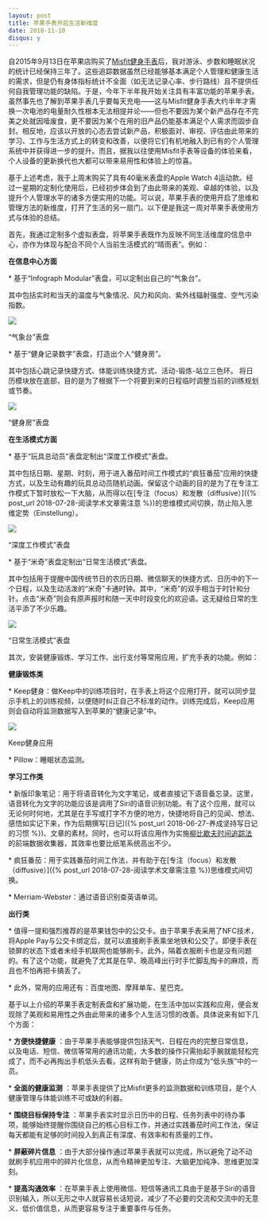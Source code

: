 ```yaml
---
layout: post
title: 苹果手表开启生活新维度
date: 2018-11-10
disqus: y
---
```


自2015年9月13日在苹果店购买了[Misfit健身手表](https://misfit.com/speedo-shine)后，我对游泳、步数和睡眠状况的统计已经保持三年了。这些追踪数据虽然已经能够基本满足个人管理和健康生活的需求，但是仍有身体指标统计不全面（如无法记录心率、步行路线）且不提供任何自我管理功能的缺陷。于是，今年下半年我开始关注具有丰富功能的苹果手表。虽然事先也了解到苹果手表几乎要每天充电——这与Misfit健身手表大约半年才需换一次电池的电量耐久性根本无法相提并论——但也不要因为某个新产品存在不完美之处就因噎废食，更不要因为某个在用的旧产品仍能基本满足个人需求而固步自封。相反地，应该以开放的心态去尝试新产品，积极面对、审视、评估由此带来的学习、工作与生活方式上的转变和改善，以便将它们有机地融入到已有的个人管理系统中并获得进一步的提升。而且，据我以往使用Misfit手表等设备的体验来看，个人设备的更新换代也大都可以带来易用性和体验上的惊喜。

基于上述考虑，我于上周末购买了具有40毫米表盘的Apple Watch 4运动款。经过一星期的定制化使用后，已经初步体会到了由此带来的美观、卓越的体验，以及提升个人管理水平的诸多方便实用的功能。可以说，苹果手表的使用开启了思维和管理方法的新维度，打开了生活的另一扇门。以下便是我这一周对苹果手表使用方式与体验的总结。

首先，我通过定制多个虚拟表盘，将苹果手表既作为反映不同生活维度的信息中心，亦作为体现与配合不同个人当前生活模式的“晴雨表”。例如：

**在信息中心方面** 

\* 基于“Infograph Modular”表盘，可以定制出自己的“气象台”。

其中包括实时和当天的温度与气象情况、风力和风向、紫外线辐射强度、空气污染指数。

![](/figures/x55588047.jpg)

“气象台”表盘

\* 基于“健身记录数字”表盘，打造出个人“健身房”。

其中包括心跳记录快捷方式、体能训练快捷方式、活动-锻炼-站立三色环。 将日历模块放在底部，目的是为了根据下一个将要到来的日程临时调整当前的训练规划或节奏。

![](/figures/x55588054.jpg)

“健身房”表盘

**在生活模式方面** 

\* 基于“玩具总动员”表盘定制出“深度工作模式”表盘。

其中包括日期、星期、时刻，用于进入番茄时间工作模式的“疯狂番茄”应用的快捷方式，以及生动有趣的玩具总动员随机动画。保留这个动画的目的是为了在专注工作模式下暂时放松一下大脑，从而得以在[专注（focus）和发散（diffusive）]({% post_url 2018-07-28-阅读学术文章需注意 %})的思维模式间切换，防止陷入思维定势（Einstellung）。

![](/figures/x55588067.jpg)

“深度工作模式”表盘

\* 基于“米奇”表盘定制出“日常生活模式”表盘。

其中包括用于提醒中国传统节日的农历日期、微信聊天的快捷方式、日历中的下一个日程，以及生动活泼的“米奇”卡通时钟。其中，“米奇”的双手相当于时针和分针。点击“米奇”则会有原声报时和随一天中时段变化的欢迎语。这无疑给日常的生活平添了不少乐趣。

![](/figures/x55588096.jpg)

“日常生活模式”表盘

其次，安装健康锻炼、学习工作、出行支付等常用应用，扩充手表的功能。例如：

**健康锻炼类** 

\* Keep健身：做Keep中的训练项目时，在手表上将这个应用打开，就可以同步显示手机上的训练视频，以便随时纠正自己不标准的动作。训练完成后，Keep应用则会自动将监测数据写入到苹果的“健康记录”中。

![](/figures/x55828516.jpg)

Keep健身应用

\* Pillow：睡眠状态监测。

**学习工作类** 

\* 新版印象笔记：用于将语音转化为文字笔记，或者直接记下语音备忘录。这里，语音转化为文字的功能应该是调用了Siri的语音识别功能。有了这个应用，就可以无论何时何地，尤其是在手写或打字不方便的地方，快捷地将自己的见闻、想法、感悟如实记下来，作为后期撰写[日记]({% post_url 2018-06-27-养成坚持写日记的习惯 %})、文章的素材。同时，也可以将该应用作为实施[柳比歇夫时间追踪法](https://book.douban.com/review/9060315/)的前端数据收集器，其效率也要比纸笔系统高出不少。

\* 疯狂番茄：用于实践番茄时间工作法，并有助于在[专注（focus）和发散（diffusive）]({% post_url 2018-07-28-阅读学术文章需注意 %})思维模式间切换。

\* Merriam-Webster：通过语音识别查英语单词。

**出行类** 

\* 值得一提和强烈推荐的是苹果钱包中的公交卡。由于苹果手表采用了NFC技术，将Apple Pay与公交卡绑定后，就可以直接刷手表乘坐地铁和公交了。即便手表在锁屏的状态下或者未经手机联网也能够刷卡。此外，隔着衣服刷卡也是没有问题的。有了这个功能，就避免了尤其是在早、晚高峰出行时手忙脚乱掏卡的麻烦，而且也不怕再把卡搞丢了。

\* 此外，常用的应用还有：百度地图、摩拜单车、星巴克。

基于以上介绍的苹果手表定制表盘和扩展功能，在生活中加以实践和应用，便会发现除了美观和易用性之外由此带来的诸多个人生活习惯的改善。具体说来有如下几个方面：

\* **方便快捷健康** ：由于苹果手表能够提供包括天气、日程在内的完整日常信息，以及电话、短信、微信等常用的通讯功能，大多数的操作只需抬起手腕就能轻松完成了，而不必再掏出手机低头去看。这样有助于健康，防止你成为“低头族”中的一员。

\* **全面的健康监测** ：苹果手表提供了比Misfit更多的监测数据和训练项目，是个人健康管理与体能训练不可或缺的利器。

\* **围绕目标保持专注** ：苹果手表实时显示日历中的日程、任务列表中的待办事项，能够始终提醒你围绕自己的核心目标工作，并通过实践番茄时间工作法，保证每天都能有足够的时间投入到真正有深度、有效率和有质量的工作。

\* **屏蔽碎片信息** ：由于大部分操作通过苹果手表就可以完成，所以避免了动不动就刷手机应用中的碎片化信息，从而令精神更加专注、大脑更加纯净、思维更加深刻。

\* **提高沟通效率** ：在苹果手表上使用微信、短信等通讯工具由于是基于Siri的语音识别输入，所以无形之中人就容易长话短说，减少了不必要的交流和交流中的无意义、低价值信息，从而更容易专注于重要事件与任务。
